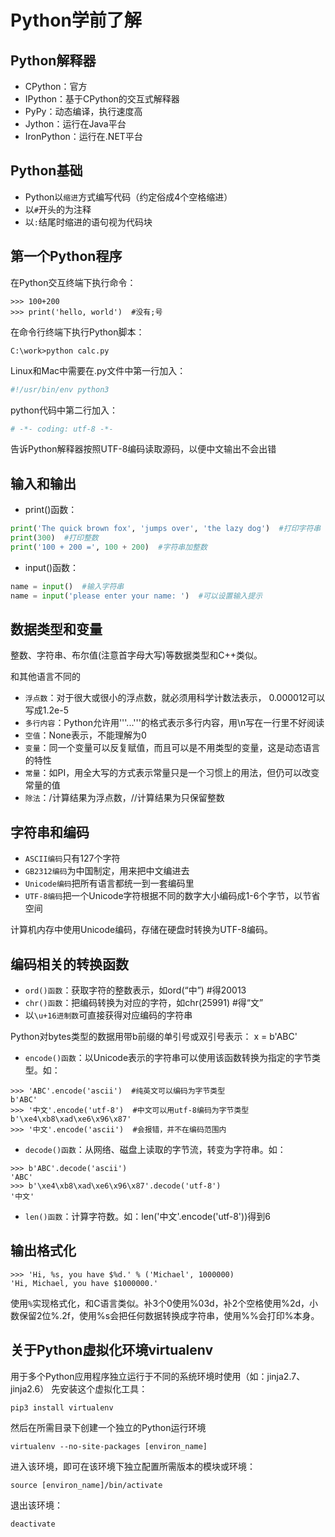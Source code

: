 Python学前了解
==============

Python解释器
------------
* CPython：官方
* IPython：基于CPython的交互式解释器
* PyPy：动态编译，执行速度高
* Jython：运行在Java平台
* IronPython：运行在.NET平台

Python基础
----------

* Python以``缩进``方式编写代码（约定俗成4个空格缩进）
* 以``#``开头的为注释
* 以``:``结尾时缩进的语句视为代码块

第一个Python程序
---------------

在Python交互终端下执行命令：
```shell
>>> 100+200
>>> print('hello, world')  #没有;号
```

在命令行终端下执行Python脚本：
```shell
C:\work>python calc.py
```

Linux和Mac中需要在.py文件中第一行加入：
```python
#!/usr/bin/env python3 
```

python代码中第二行加入：
```python
# -*- coding: utf-8 -*-
```
告诉Python解释器按照UTF-8编码读取源码，以便中文输出不会出错

输入和输出
----------

* print()函数：

```python
print('The quick brown fox', 'jumps over', 'the lazy dog')  #打印字符串
print(300)  #打印整数
print('100 + 200 =', 100 + 200)  #字符串加整数
```

* input()函数：

```python
name = input()  #输入字符串
name = input('please enter your name: ')  #可以设置输入提示
```

数据类型和变量
-------------

整数、字符串、布尔值(注意首字母大写)等数据类型和C++类似。

和其他语言不同的

* ``浮点数``：对于很大或很小的浮点数，就必须用科学计数法表示， 0.000012可以写成1.2e-5
* ``多行内容``：Python允许用'''...'''的格式表示多行内容，用\n写在一行里不好阅读
* ``空值``：None表示，不能理解为0
* ``变量``：同一个变量可以反复赋值，而且可以是不用类型的变量，这是动态语言的特性
* ``常量``：如PI，用全大写的方式表示常量只是一个习惯上的用法，但仍可以改变常量的值
* ``除法``：/计算结果为浮点数，//计算结果为只保留整数

字符串和编码
-----------

* ``ASCII编码``只有127个字符
* ``GB2312编码``为中国制定，用来把中文编进去
* ``Unicode编码``把所有语言都统一到一套编码里
* ``UTF-8编码``把一个Unicode字符根据不同的数字大小编码成1-6个字节，以节省空间

计算机内存中使用Unicode编码，存储在硬盘时转换为UTF-8编码。

编码相关的转换函数
-----------------

* ``ord()函数``：获取字符的整数表示，如ord(“中”)  #得20013
* ``chr()函数``：把编码转换为对应的字符，如chr(25991)  #得“文”
* 以``\u+16进制数``可直接获得对应编码的字符串

Python对bytes类型的数据用带b前缀的单引号或双引号表示： x = b'ABC'

* ``encode()函数``：以Unicode表示的字符串可以使用该函数转换为指定的字节类型。如：

```shell
>>> 'ABC'.encode('ascii')  #纯英文可以编码为字节类型
b'ABC'
>>> '中文'.encode('utf-8')  #中文可以用utf-8编码为字节类型
b'\xe4\xb8\xad\xe6\x96\x87'
>>> '中文'.encode('ascii')  #会报错，并不在编码范围内
```

* ``decode()函数``：从网络、磁盘上读取的字节流，转变为字符串。如：

```shell
>>> b'ABC'.decode('ascii')
'ABC'
>>> b'\xe4\xb8\xad\xe6\x96\x87'.decode('utf-8')
'中文'
```

* ``len()函数``：计算字符数。如：len('中文'.encode('utf-8'))得到6


输出格式化
----------


```shell
>>> 'Hi, %s, you have $%d.' % ('Michael', 1000000)
'Hi, Michael, you have $1000000.'
```

使用``%``实现格式化，和C语言类似。补3个0使用%03d，补2个空格使用%2d，小数保留2位%.2f，使用%s会把任何数据转换成字符串，使用%%会打印%本身。


关于Python虚拟化环境virtualenv
-----------------------------

用于多个Python应用程序独立运行于不同的系统环境时使用（如：jinja2.7、jinja2.6）
先安装这个虚拟化工具：

```shell
pip3 install virtualenv
```

然后在所需目录下创建一个独立的Python运行环境

```shell
virtualenv --no-site-packages [environ_name]
```

进入该环境，即可在该环境下独立配置所需版本的模块或环境：

```shell
source [environ_name]/bin/activate
```

退出该环境：

```shell
deactivate
```
